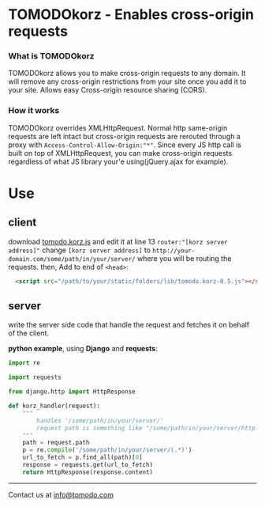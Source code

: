 
TOMODOkorz - Enables cross-origin requests
==

### What is TOMODOkorz
TOMODOkorz allows you to make cross-origin requests to any domain. It will remove any cross-origin restrictions from your site once you add it to your site. Allows easy Cross-origin resource sharing (CORS). 

### How it works
TOMODOkorz overrides XMLHttpRequest. Normal http same-origin requests are left intact but cross-origin requests are rerouted through a proxy with ```Access-Control-Allow-Origin:"*"```.
Since every JS http call is built on top of XMLHttpRequest, you can make cross-origin requests regardless of what JS library your'e using(jQuery.ajax for example).

# Use

## client
download [tomodo.korz.js](//github.com/TOMODOcom/TOMODOkorz/blob/master/tomodo.korz.js) and edit it at line 13 ```router:"[korz server address]"``` change ```[korz server address]``` to ```http://your-domain.com/some/path/in/your/server/``` where you will be routing the requests.
then, Add to end of ```<head>```:
```html
  <script src="/path/to/your/static/folders/lib/tomodo.korz-0.5.js"></script>
```


## server
write the server side code that handle the request and fetches it on behalf of the client.

**python example**, using **Django** and **requests**:	

```python
import re

import requests

from django.http import HttpResponse

def korz_handler(request):
	"""
		handles '/some/path/in/your/server/'
		request path is something like "/some/path/in/your/server/http://big.baa.com"
	"""
	path = request.path
	p = re.compile('/some/path/in/your/server/(.*)')
	url_to_fetch = p.find_all(path)[0]
	response = requests.get(url_to_fetch)
	return HttpResponse(response.content)
```

---
Contact us at info@tomodo.com

